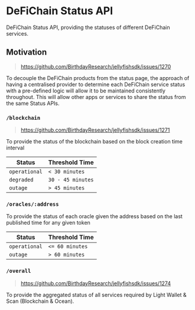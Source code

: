# DeFiChain Status API

DeFiChain Status API, providing the statuses of different DeFiChain services.


## Motivation
> https://github.com/BirthdayResearch/jellyfishsdk/issues/1270

To decouple the DeFiChain products from the status page, the approach of having a centralised provider to determine each DeFiChain service status with a pre-defined logic will allow it to be maintained consistently throughout. This will allow other apps or services to share the status from the same Status APIs.

### `/blockchain`
>https://github.com/BirthdayResearch/jellyfishsdk/issues/1271

To provide the status of the blockchain based on the block creation time interval

| Status             | Threshold Time    |
|--------------------|-------------------|
| `operational`      | `< 30 minutes`    |
| `degraded`         | `30 - 45 minutes` |
| `outage`           | `> 45 minutes`    |

### `/oracles/:address`

To provide the status of each oracle given the address based on the last published time for any given token


| Status             | Threshold Time  |
|--------------------|-----------------|
| `operational`      | `<= 60 minutes` |
| `outage`           | `> 60 minutes`  |

 
### `/overall`
>https://github.com/BirthdayResearch/jellyfishsdk/issues/1274

To provide the aggregated status of all services required by Light Wallet & Scan (Blockchain & Ocean).

